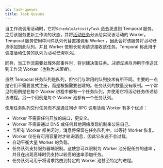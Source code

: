 ```yaml
---
id: task-queues
title: Task Queues
---
```


当工作流调用活动时，它将`ScheduleActivityTask` [命令](https://docs.temporal.io/docs/learn-glossary/#command)发送到 Temporal 服务。之后该服务更新工作流的状态，并将[活动任务](https://docs.temporal.io/docs/learn-glossary/#activity-task)分派给实现该活动的 Worker。Temporal 服务使用中间件队列代替直接调用 Worker ，因此会将该服务将*活动任务*添加到此队列，并且 Worker 使用长轮询请求接收该任务。Temporal 称此用于调度活动任务的队列为*活动任务队列*。

同样，当工作流需要处理外部事件时，将创建决策任务。*决策任务队列*用于传送其到工作流 Worker（也称为*决策者*）。

虽然 Temporal 任务队列是队列，但它们与常用的队列技术有所不同。主要的一点是它们不需要显式注册，而是根据需要创建的。任务队列的数量没有限制。一个常见的用例是在每个 Worker 进程中都有一个任务队列，并使用它将活动任务传递给该进程。另一个用例是每个 Worker 池都有一个任务队列。

使用任务队列交付任务而不是通过同步 RPC 调用活动 Worker 有多个优点：

-  Worker 不需要任何开放的端口，更安全。
-  Worker 不需要通过 DNS 或任何其他网络发现机制来公告自己。
- 当所有 Worker 都关闭时，消息将保留在任务队列中，以等待 Worker 恢复。
-  Worker 仅在有可用容量时才轮询消息，因此它永远不会过载。
- 自动平衡大量 Worker 的负载。
- 任务队列支持服务器端限制。这使您可以限制为 Worker 池分配任务的速率 ，并且在出现高峰时仍支持以较高的速率添加任务。
- 任务队列可用于将请求路由到特定的 Worker 池甚至特定的进程。

